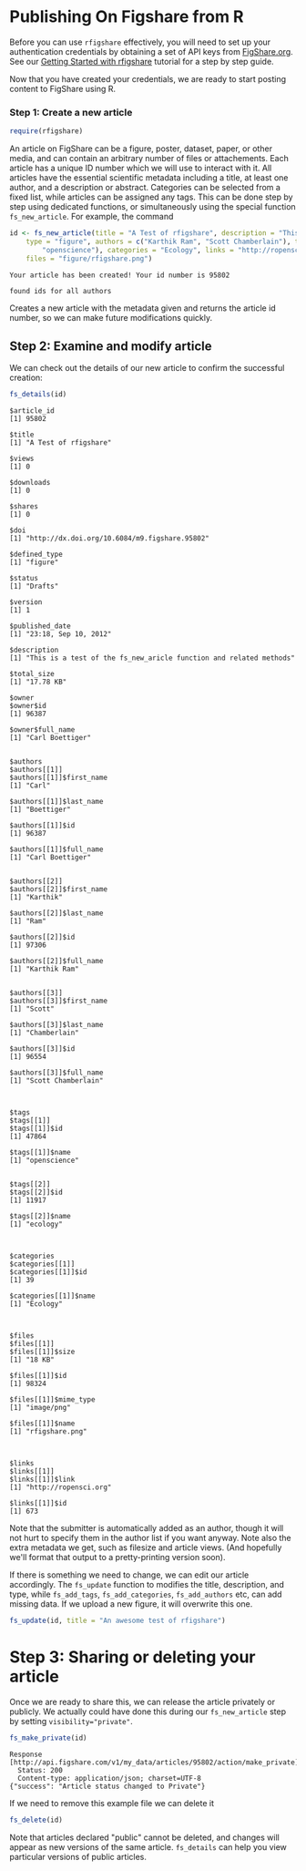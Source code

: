 

# Publishing On Figshare from R

Before you can use `rfigshare` effectively, you will need to set up your authentication credentials by obtaining a set of API keys from [FigShare.org](http://fishshare.org).  See our [Getting Started with rfigshare](https://github.com/ropensci/rfigshare/blob/master/inst/doc/getting_started.md) tutorial for a step by step guide.  


Now that you have created your credentials, we are ready to start posting content to FigShare using R.  

### Step 1: Create a new article


```r
require(rfigshare)
```



An article on FigShare can be a figure, poster, dataset, paper, or other media, and can contain an arbitrary number of files or attachements.  Each article has a unique ID number which we will use to interact with it.  All articles have the essential scientific metadata including a title, at least one author, and a description or abstract.  Categories can be selected from a fixed list, while articles can be assigned any tags.  This can be done step by step using dedicated functions, or simultaneously using the special function `fs_new_article`.  For example, the command


```r
id <- fs_new_article(title = "A Test of rfigshare", description = "This is a test of the fs_new_aricle function and related methods", 
    type = "figure", authors = c("Karthik Ram", "Scott Chamberlain"), tags = c("ecology", 
        "openscience"), categories = "Ecology", links = "http://ropensci.org", 
    files = "figure/rfigshare.png")
```

```
Your article has been created! Your id number is 95802
```

```
found ids for all authors
```


Creates a new article with the metadata given and returns the article id number, so we can make future modifications quickly.  

## Step 2: Examine and modify article

We can check out the details of our new article to confirm the successful creation:


```r
fs_details(id)
```

```
$article_id
[1] 95802

$title
[1] "A Test of rfigshare"

$views
[1] 0

$downloads
[1] 0

$shares
[1] 0

$doi
[1] "http://dx.doi.org/10.6084/m9.figshare.95802"

$defined_type
[1] "figure"

$status
[1] "Drafts"

$version
[1] 1

$published_date
[1] "23:18, Sep 10, 2012"

$description
[1] "This is a test of the fs_new_aricle function and related methods"

$total_size
[1] "17.78 KB"

$owner
$owner$id
[1] 96387

$owner$full_name
[1] "Carl Boettiger"


$authors
$authors[[1]]
$authors[[1]]$first_name
[1] "Carl"

$authors[[1]]$last_name
[1] "Boettiger"

$authors[[1]]$id
[1] 96387

$authors[[1]]$full_name
[1] "Carl Boettiger"


$authors[[2]]
$authors[[2]]$first_name
[1] "Karthik"

$authors[[2]]$last_name
[1] "Ram"

$authors[[2]]$id
[1] 97306

$authors[[2]]$full_name
[1] "Karthik Ram"


$authors[[3]]
$authors[[3]]$first_name
[1] "Scott"

$authors[[3]]$last_name
[1] "Chamberlain"

$authors[[3]]$id
[1] 96554

$authors[[3]]$full_name
[1] "Scott Chamberlain"



$tags
$tags[[1]]
$tags[[1]]$id
[1] 47864

$tags[[1]]$name
[1] "openscience"


$tags[[2]]
$tags[[2]]$id
[1] 11917

$tags[[2]]$name
[1] "ecology"



$categories
$categories[[1]]
$categories[[1]]$id
[1] 39

$categories[[1]]$name
[1] "Ecology"



$files
$files[[1]]
$files[[1]]$size
[1] "18 KB"

$files[[1]]$id
[1] 98324

$files[[1]]$mime_type
[1] "image/png"

$files[[1]]$name
[1] "rfigshare.png"



$links
$links[[1]]
$links[[1]]$link
[1] "http://ropensci.org"

$links[[1]]$id
[1] 673

```

Note that the submitter is automatically added as an author, though it will not hurt to specify them in the author list if you want anyway.  Note also the extra metadata we get, such as filesize and article views. (And hopefully we'll format that output to a pretty-printing version soon). 

If there is something we need to change, we can edit our article accordingly.  The `fs_update` function to modifies the title, description, and type, while `fs_add_tags`, `fs_add_categories`, `fs_add_authors` etc, can add missing data.  If we upload a new figure, it will overwrite this one.


```r
fs_update(id, title = "An awesome test of rfigshare")
```


# Step 3: Sharing or deleting your article

Once we are ready to share this, we can release the article privately or publicly.  We actually could have done this during our `fs_new_article` step by setting `visibility="private"`.  


```r
fs_make_private(id)
```

```
Response [http://api.figshare.com/v1/my_data/articles/95802/action/make_private]
  Status: 200
  Content-type: application/json; charset=UTF-8
{"success": "Article status changed to Private"} 
```


If we need to remove this example file we can delete it


```r
fs_delete(id)
```


Note that articles declared "public" cannot be deleted, and changes will appear as new versions of the same article.  `fs_details` can help you view particular versions of public articles.  
